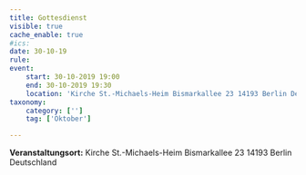 ```yaml
---
title: Gottesdienst
visible: true
cache_enable: true
#ics: 
date: 30-10-19
rule: 
event:
	start: 30-10-2019 19:00
	end: 30-10-2019 19:30
	location: 'Kirche St.-Michaels-Heim Bismarkallee 23 14193 Berlin Deutschland'
taxonomy:
	category: ['']
	tag: ['Oktober']

---
```




**Veranstaltungsort:** Kirche St.-Michaels-Heim
Bismarkallee 23
14193 Berlin
Deutschland

